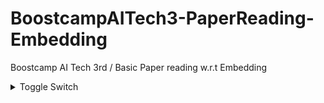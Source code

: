 # BoostcampAITech3-PaperReading-Embedding
Boostcamp AI Tech 3rd / Basic Paper reading w.r.t Embedding

<details>
    <summary>Toggle Switch</summary>
    Foldable Content[enter image description here][1]
</details>
